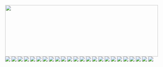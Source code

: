 <p>
  <img align="left" width="490" height="165" src="https://github-readme-stats.vercel.app/api?username=Mathiew82&show_icons=true&hide_border=false&line_height=20&title_color=e93b73&icon_color=6c7e8d&show_owner=true"/>
  <p>
    <img src="https://img.shields.io/badge/-HTML-1c334c?style=flat-square&logo=HTML5&logoColor=8ca3bc"/>
    <img src="https://img.shields.io/badge/-CSS-1c334c?style=flat-square&logo=CSS3&logoColor=8ca3bc"/>
    <img src="https://img.shields.io/badge/-SASS-1c334c?style=flat-square&logo=SASS&logoColor=8ca3bc"/>
    <img src="https://img.shields.io/badge/-JavaScript-1c334c?style=flat-square&logo=javascript&logoColor=8ca3bc"/>
    <img src="https://img.shields.io/badge/-TypeScript-1c334c?style=flat-square&logo=typescript&logoColor=8ca3bc"/>
    <img src="https://img.shields.io/badge/-ESLint-1c334c?style=flat-square&logo=ESLint&logoColor=8ca3bc"/>
    <img src="https://img.shields.io/badge/-Vue.js-1c334c?style=flat-square&logo=Vue.js&logoColor=8ca3bc"/>
    <img src="https://img.shields.io/badge/-Nuxt.js-1c334c?style=flat-square&logo=Nuxt.js&logoColor=8ca3bc"/>
    <img src="https://img.shields.io/badge/-React-1c334c?style=flat-square&logo=React&logoColor=8ca3bc"/>
    <img src="https://img.shields.io/badge/-Redux-1c334c?style=flat-square&logo=Redux&logoColor=8ca3bc"/>
    <img src="https://img.shields.io/badge/-Visual%20Studio%20Code-1c334c?style=flat-square&logo=Visual%20Studio%20Code&logoColor=8ca3bc"/>
    <img src="https://img.shields.io/badge/-VIM-1c334c?style=flat-square&logo=VIM&logoColor=8ca3bc"/>
    <img src="https://img.shields.io/badge/-neoVIM-1c334c?style=flat-square&logo=neoVIM&logoColor=8ca3bc"/>
    <img src="https://img.shields.io/badge/-Github-1c334c?style=flat-square&logo=GitHub&logoColor=8ca3bc"/>
    <img src="https://img.shields.io/badge/-Git-1c334c?style=flat-square&logo=Git&logoColor=8ca3bc"/>
    <img src="https://img.shields.io/badge/-Trello-1c334c?style=flat-square&logo=Trello&logoColor=8ca3bc"/>
    <img src="https://img.shields.io/badge/-Jira-1c334c?style=flat-square&logo=Jira&logoColor=8ca3bc"/>
    <img src="https://img.shields.io/badge/-Slack-1c334c?style=flat-square&logo=Slack&logoColor=8ca3bc"/>
    <img src="https://img.shields.io/badge/-php-1c334c?style=flat-square&logo=php&logoColor=8ca3bc"/>
    <img src="https://img.shields.io/badge/-MySQL-1c334c?style=flat-square&logo=MySQL&logoColor=8ca3bc"/>
    <img src="https://img.shields.io/badge/-MongoDB-1c334c?style=flat-square&logo=MongoDB&logoColor=8ca3bc"/>
    <img src="https://img.shields.io/badge/-Vite-1c334c?style=flat-square&logo=Vite&logoColor=8ca3bc"/>
    <img src="https://img.shields.io/badge/-GraphQL-1c334c?style=flat-square&logo=GraphQL&logoColor=8ca3bc"/>
    <img src="https://img.shields.io/badge/-SQLite-1c334c?style=flat-square&logo=SQLite&logoColor=8ca3bc"/>
  </p>
</p>
